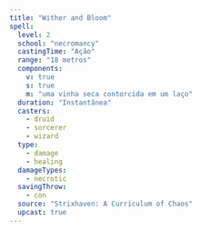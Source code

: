 ```yaml
---
title: "Wither and Bloom"
spell:
  level: 2
  school: "necromancy"
  castingTime: "Ação"
  range: "18 metros"
  components:
    v: true
    s: true
    m: "uma vinha seca contorcida em um laço"
  duration: "Instantânea"
  casters:
    - druid
    - sorcerer
    - wizard
  type:
    - damage
    - healing
  damageTypes:
    - necrotic
  savingThrow:
    - con
  source: "Strixhaven: A Curriculum of Chaos"
  upcast: true
---
```

